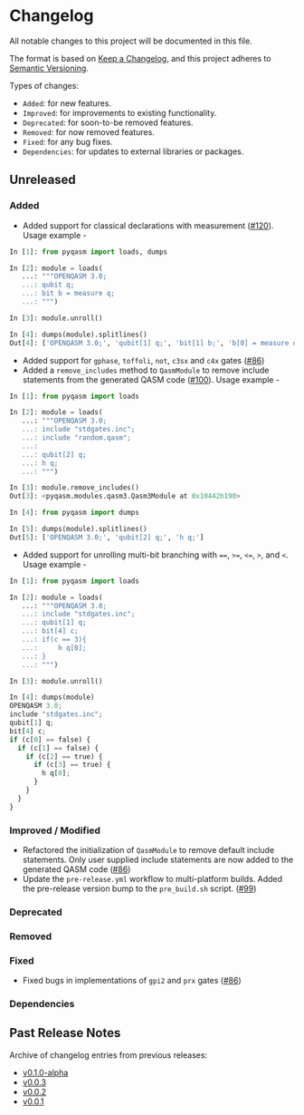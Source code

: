# Changelog

All notable changes to this project will be documented in this file.

The format is based on [Keep a Changelog](https://keepachangelog.com/en/1.1.0/), and this project adheres to [Semantic Versioning](https://semver.org/spec/v2.0.0.html).

Types of changes:
- `Added`: for new features.
- `Improved`: for improvements to existing functionality.
- `Deprecated`: for soon-to-be removed features.
- `Removed`: for now removed features.
- `Fixed`: for any bug fixes.
- `Dependencies`: for updates to external libraries or packages.

## Unreleased

### Added
- Added support for classical declarations with measurement ([#120](https://github.com/qBraid/pyqasm/pull/120)). Usage example -

```python
In [1]: from pyqasm import loads, dumps

In [2]: module = loads(
   ...: """OPENQASM 3.0;
   ...: qubit q;
   ...: bit b = measure q;
   ...: """)

In [3]: module.unroll()

In [4]: dumps(module).splitlines()
Out[4]: ['OPENQASM 3.0;', 'qubit[1] q;', 'bit[1] b;', 'b[0] = measure q[0];']
```

- Added support for `gphase`, `toffoli`, `not`, `c3sx` and `c4x` gates ([#86](https://github.com/qBraid/pyqasm/pull/86))
- Added a `remove_includes` method to `QasmModule` to remove include statements from the generated QASM code ([#100](https://github.com/qBraid/pyqasm/pull/100)). Usage example - 

```python
In [1]: from pyqasm import loads

In [2]: module = loads(
   ...: """OPENQASM 3.0;
   ...: include "stdgates.inc";
   ...: include "random.qasm";
   ...: 
   ...: qubit[2] q;
   ...: h q;
   ...: """)

In [3]: module.remove_includes()
Out[3]: <pyqasm.modules.qasm3.Qasm3Module at 0x10442b190>

In [4]: from pyqasm import dumps

In [5]: dumps(module).splitlines()
Out[5]: ['OPENQASM 3.0;', 'qubit[2] q;', 'h q;']
```
- Added support for unrolling multi-bit branching with `==`, `>=`, `<=`, `>`, and `<`. Usage example -
```python
In [1]: from pyqasm import loads

In [2]: module = loads(
   ...: """OPENQASM 3.0;
   ...: include "stdgates.inc";
   ...: qubit[1] q;
   ...: bit[4] c;
   ...: if(c == 3){
   ...:     h q[0];
   ...: }
   ...: """)

In [3]: module.unroll()

In [4]: dumps(module)
OPENQASM 3.0;
include "stdgates.inc";
qubit[1] q;
bit[4] c;
if (c[0] == false) {
  if (c[1] == false) {
    if (c[2] == true) {
      if (c[3] == true) {
        h q[0];
      }
    }
  }
}
```

### Improved / Modified
 - Refactored the initialization of `QasmModule` to remove default include statements. Only user supplied include statements are now added to the generated QASM code ([#86](https://github.com/qBraid/pyqasm/pull/86))
- Update the `pre-release.yml` workflow to multi-platform builds. Added the pre-release version bump to the `pre_build.sh` script. ([#99](https://github.com/qBraid/pyqasm/pull/99))


### Deprecated

### Removed

### Fixed
- Fixed bugs in implementations of `gpi2` and `prx` gates ([#86](https://github.com/qBraid/pyqasm/pull/86))

### Dependencies

## Past Release Notes

Archive of changelog entries from previous releases:

- [v0.1.0-alpha](https://github.com/qBraid/pyqasm/releases/tag/v0.1.0-alpha)
- [v0.0.3](https://github.com/qBraid/pyqasm/releases/tag/v0.0.3)
- [v0.0.2](https://github.com/qBraid/pyqasm/releases/tag/v0.0.2)
- [v0.0.1](https://github.com/qBraid/pyqasm/releases/tag/v0.0.1)
